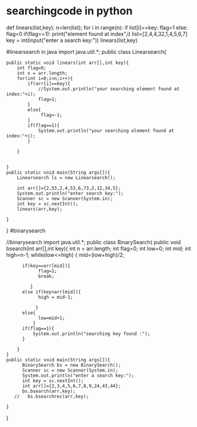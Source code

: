 # searchingcode in python
def linears(list,key):
    n=len(list);
    for i in range(n):
        if list[i]==key:
            flag=1
        else:
            flag=0
        if(flag==1):
            print("element found at index",i)
list=[2,4,4,32,1,4,5,6,7]
key = int(input("enter a search key:"))
linears(list,key)

#linearsearch in java
import java.util.*;
public class Linearsearch{
    
    public static void linears(int arr[],int key){
        int flag=0;
        int n = arr.length;
        for(int i=0;i<n;i++){
            if(arr[i]==key){
                //System.out.println("your searching element found at index:"+i);
                flag=1;
            }
            else{
                 flag=-1;
            }
            if(flag==1){
                System.out.println("your searching element found at index:"+i);
            }
            
        }
        
        
    }
    public static void main(String args[]){
        Linearsearch ls = new Linearsearch();
        
        int arr[]={2,53,2,4,53,6,73,2,12,34,5};
        System.out.println("enter search key:");
        Scanner sc = new Scanner(System.in);
        int key = sc.nextInt();
        linears(arr,key);
        
    }
}
#binarysearch


//binarysearch
import java.util.*;
public class BinarySearch{
    public void bsearch(int arr[],int key){
        int n = arr.length;
        int flag=0;
        int low=0;
        int mid;
        int high=n-1;
        while(low<=high)
        {
             mid=(low+high)/2;
             
        
          
          if(key==arr[mid]){
                flag=1;
                break;
            
             }
          else if(key<arr[mid]){
                high = mid-1;
                
               }
          else{
                low=mid+1;
              }
          if(flag==1){
              System.out.println("searching key found :");
          }
          
        }
    }
    public static void main(String args[]){
          BinarySearch bs = new BinarySearch();
          Scanner sc = new Scanner(System.in);
          System.out.println("enter a search key:");
          int key = sc.nextInt();
          int arr[]={2,3,4,5,6,7,8,9,24,43,44};
          bs.bsearch(arr,key);
       //   bs.bsearchrec(arr,key);
          
    }
}
